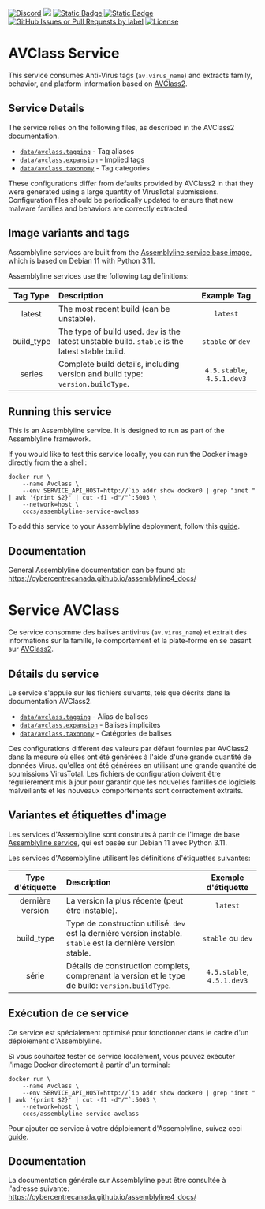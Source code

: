 [![Discord](https://img.shields.io/badge/chat-on%20discord-7289da.svg?sanitize=true)](https://discord.gg/GUAy9wErNu)
[![](https://img.shields.io/discord/908084610158714900)](https://discord.gg/GUAy9wErNu)
[![Static Badge](https://img.shields.io/badge/github-assemblyline-blue?logo=github)](https://github.com/CybercentreCanada/assemblyline)
[![Static Badge](https://img.shields.io/badge/github-assemblyline_service_avclass-blue?logo=github)](https://github.com/CybercentreCanada/assemblyline-service-avclass)
[![GitHub Issues or Pull Requests by label](https://img.shields.io/github/issues/CybercentreCanada/assemblyline/service-avclass)](https://github.com/CybercentreCanada/assemblyline/issues?q=is:issue+is:open+label:service-avclass)
[![License](https://img.shields.io/github/license/CybercentreCanada/assemblyline-service-avclass)](./LICENSE)

# AVClass Service

This service consumes Anti-Virus tags (`av.virus_name`) and extracts family, behavior, and platform information based on [AVClass2](https://github.com/malicialab/avclass/tree/master/avclass2).

## Service Details

The service relies on the following files, as described
in the AVClass2 documentation.

- [`data/avclass.tagging`](data/avclass.tagging) - Tag aliases
- [`data/avclass.expansion`](data/avclass.expansion) - Implied tags
- [`data/avclass.taxonomy`](data/avclass.taxonomy) - Tag categories

These configurations differ from defaults provided by AVClass2 in that they
were generated using a large quantity of VirusTotal submissions. Configuration files
should be periodically updated to ensure that new malware families and behaviors are correctly extracted.

## Image variants and tags

Assemblyline services are built from the [Assemblyline service base image](https://hub.docker.com/r/cccs/assemblyline-v4-service-base),
which is based on Debian 11 with Python 3.11.

Assemblyline services use the following tag definitions:

| **Tag Type** | **Description**                                                                                  |      **Example Tag**       |
| :----------: | :----------------------------------------------------------------------------------------------- | :------------------------: |
|    latest    | The most recent build (can be unstable).                                                         |          `latest`          |
|  build_type  | The type of build used. `dev` is the latest unstable build. `stable` is the latest stable build. |     `stable` or `dev`      |
|    series    | Complete build details, including version and build type: `version.buildType`.                   | `4.5.stable`, `4.5.1.dev3` |

## Running this service

This is an Assemblyline service. It is designed to run as part of the Assemblyline framework.

If you would like to test this service locally, you can run the Docker image directly from the a shell:

    docker run \
        --name Avclass \
        --env SERVICE_API_HOST=http://`ip addr show docker0 | grep "inet " | awk '{print $2}' | cut -f1 -d"/"`:5003 \
        --network=host \
        cccs/assemblyline-service-avclass

To add this service to your Assemblyline deployment, follow this
[guide](https://cybercentrecanada.github.io/assemblyline4_docs/developer_manual/services/run_your_service/#add-the-container-to-your-deployment).

## Documentation

General Assemblyline documentation can be found at: https://cybercentrecanada.github.io/assemblyline4_docs/

# Service AVClass

Ce service consomme des balises antivirus (`av.virus_name`) et extrait des informations sur la famille, le comportement et la plate-forme en se basant sur [AVClass2](https://github.com/malicialab/avclass/tree/master/avclass2).

## Détails du service

Le service s'appuie sur les fichiers suivants, tels que décrits
dans la documentation AVClass2.

- [`data/avclass.tagging`](data/avclass.tagging) - Alias de balises
- [`data/avclass.expansion`](data/avclass.expansion) - Balises implicites
- [`data/avclass.taxonomy`](data/avclass.taxonomy) - Catégories de balises

Ces configurations diffèrent des valeurs par défaut fournies par AVClass2 dans la mesure où elles ont été générées à l'aide d'une grande quantité de données Virus.
qu'elles ont été générées en utilisant une grande quantité de soumissions VirusTotal. Les fichiers de configuration
doivent être régulièrement mis à jour pour garantir que les nouvelles familles de logiciels malveillants et les nouveaux comportements sont correctement extraits.

## Variantes et étiquettes d'image

Les services d'Assemblyline sont construits à partir de l'image de base [Assemblyline service](https://hub.docker.com/r/cccs/assemblyline-v4-service-base),
qui est basée sur Debian 11 avec Python 3.11.

Les services d'Assemblyline utilisent les définitions d'étiquettes suivantes:

| **Type d'étiquette** | **Description**                                                                                                |  **Exemple d'étiquette**   |
| :------------------: | :------------------------------------------------------------------------------------------------------------- | :------------------------: |
|   dernière version   | La version la plus récente (peut être instable).                                                               |          `latest`          |
|      build_type      | Type de construction utilisé. `dev` est la dernière version instable. `stable` est la dernière version stable. |     `stable` ou `dev`      |
|        série         | Détails de construction complets, comprenant la version et le type de build: `version.buildType`.              | `4.5.stable`, `4.5.1.dev3` |

## Exécution de ce service

Ce service est spécialement optimisé pour fonctionner dans le cadre d'un déploiement d'Assemblyline.

Si vous souhaitez tester ce service localement, vous pouvez exécuter l'image Docker directement à partir d'un terminal:

    docker run \
        --name Avclass \
        --env SERVICE_API_HOST=http://`ip addr show docker0 | grep "inet " | awk '{print $2}' | cut -f1 -d"/"`:5003 \
        --network=host \
        cccs/assemblyline-service-avclass

Pour ajouter ce service à votre déploiement d'Assemblyline, suivez ceci
[guide](https://cybercentrecanada.github.io/assemblyline4_docs/fr/developer_manual/services/run_your_service/#add-the-container-to-your-deployment).

## Documentation

La documentation générale sur Assemblyline peut être consultée à l'adresse suivante: https://cybercentrecanada.github.io/assemblyline4_docs/
